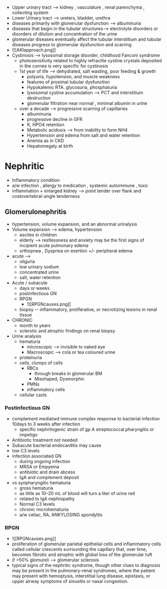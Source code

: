 - Upper urinary tract --> kidney , vasculature , renal parenchyma , collecting system 
- Lower Urinary tract --> ureters, bladder, urethra 
- diseases primarily with glomerular dysfunction --> albuminuria 
- diseases that begin in the tubular structures--> electrolyte disorders or disorders of dilution and concentration of the urine
- glomerular diseases eventually affect the tubular interstitium and tubular diseases progress to glomerular dysfunction and scarring 
- ![[AKIapproach.png]]
- Cystinosis --> lysosomal storage disorder, childhood Fanconi syndrome 
	- photosensitivity related to highly refractile cystine crystals deposited in the cornea is very specific for cystinosis
	- 1st year of life --> dehydrated, salt wasting, poor feeding & growth 
		- polyuria, hypotension, and muscle weakness 
		- features of proximal tubular dysfunction 
		- Hypokalemic RTA. glycosuria, phosphaturia
		- lysosomal cystine accumulation --> PCT and interstitium destruction 
		- glomerular filtration near normal , minimal albumin in urine 
	- over a decade --> progressive scarring of capillaries 
		- albuminuria 
		- progressive decline in GFR 
		- K, HPO4 retention 
		- Metabolic acidosis --> from inability to form NH4 
		- Hypertension and edema from salt and water retention
		- Anemia as in CKD
		- Hepatomegaly at birth 
# Nephritic
- Inflammatory condition 
- a/w infection , allergy to medication , systemic autoimmune , toxic 
- inflammation + enlarged kidney --> point tender over flank and costovertebral-angle tenderness 
## Glomerulonephritis 
- hypertension, volume expansion, and an abnormal urinalysis 
- Volume expansion --> edema, hypertension 
	- ascites in children 
	- elderly --> restlessness and anxiety may be the first signs of incipient acute pulmonary edema 
	- orthopnea , Dyspnea on exertion +/- peripheral edema 
- acute --> 
	- oliguria 
	- low urinary sodium 
	- concentrated urine 
	- salt, water retention 
- Acute / subacute 
	- days or weeks 
	- postinfectious GN 
	- RPGN  
		- ![[RPGNcauses.png]]
	- biopsy -- inflammatory, proliferative, or necrotizing lesions in renal tissue
- CHRONIC 
	- month to years 
	- sclerotic and atrophic findings on renal biopsy 
- Urine analysis 
	- hematuria 
		- microscopic --> invisible to naked eye 
		- Macroscopic --> cola or tea coloured urine 
	- proteinuria 
	- cells, clumps of cells 
		- RBCs 
			- through breaks in glomerular BM 
			- Misshaped, Dysmorphic 
		- PMNs 
		- inflammatory cells 
	- cellular casts 
### Postinfectious GN
- complement mediatwd immune complex response to bacterial infection 10days to 3 weeks after infection 
	- specific nephritogenic strain of gp A streptococcal pharyngitis or impetigo 
- Antibiotic treatment not needed 
- Subacute bacterial endocarditis may cause 
- low C3 levels 
- infection associated GN 
	- during ongoing infection 
	- MRSA or Empyema 
	- antibiotic and drain abcess 
	- IgA and complement deposit 
- vs synpharyngitic hematuria 
	- gross hematuria 
	- as little as 10–20 mL of blood will turn a liter of urine red 
	- related to IgA nephropathy 
	- Normal C3 levels 
	- chronic microhematuria 
	- a/w celiac, RA, ANKYLOSING spondyltis 
### RPGN 
- ![[RPGNcauses.png]]
- proliferation of glomerular parietal epithelial cells and inflammatory cells called cellular crescents surrounding the capillary that, over time, becomes fibrotic and atrophic with global loss of the glomerular tuft 
- if >50% glomureli --> glomerular sclerosis 
- typical signs of the nephritic syndrome, though other clues to diagnosis may be present in the pulmonary-renal syndromes, where the patient may present with hemoptysis, interstitial lung disease, epistaxis, or upper airway symptoms of sinusitis or nasal congestion.